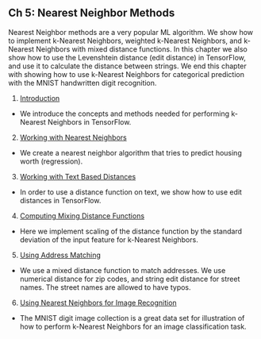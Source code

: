 ## Ch 5: Nearest Neighbor Methods

Nearest Neighbor methods are a very popular ML algorithm.  We show how to implement k-Nearest Neighbors, weighted k-Nearest Neighbors, and k-Nearest Neighbors with mixed distance functions.  In this chapter we also show how to use the Levenshtein distance (edit distance) in TensorFlow, and use it to calculate the distance between strings. We end this chapter with showing how to use k-Nearest Neighbors for categorical prediction with the MNIST handwritten digit recognition.

 1. [Introduction](01_Introduction)
  * We introduce the concepts and methods needed for performing k-Nearest Neighbors in TensorFlow.
 2. [Working with Nearest Neighbors](02_Working_with_Nearest_Neighbors)
  * We create a nearest neighbor algorithm that tries to predict housing worth (regression).
 3. [Working with Text Based Distances](03_Working_with_Text_Distances)
  * In order to use a distance function on text, we show how to use edit distances in TensorFlow.
 4. [Computing Mixing Distance Functions](04_Computing_with_Mixed_Distance_Functions)
  * Here we implement scaling of the distance function by the standard deviation of the input feature for k-Nearest Neighbors.
 5. [Using Address Matching](05_An_Address_Matching_Example)
  * We use a mixed distance function to match addresses. We use numerical distance for zip codes, and string edit distance for street names. The street names are allowed to have typos.
 6. [Using Nearest Neighbors for Image Recognition](06_Nearest_Neighbors_for_Image_Recognition)
  * The MNIST digit image collection is a great data set for illustration of how to perform k-Nearest Neighbors for an image classification task.
